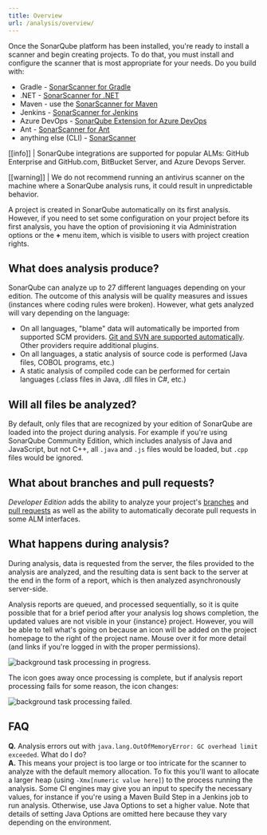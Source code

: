 ```yaml
---
title: Overview
url: /analysis/overview/
---
```


Once the SonarQube platform has been installed, you're ready to install a scanner and begin creating projects. To do that, you must install and configure the scanner that is most appropriate for your needs. Do you build with:

* Gradle - [SonarScanner for Gradle](/analysis/scan/sonarscanner-for-gradle/)
* .NET - [SonarScanner for .NET](/analysis/scan/sonarscanner-for-msbuild/)
* Maven - use the [SonarScanner for Maven](/analysis/scan/sonarscanner-for-maven/)
* Jenkins - [SonarScanner for Jenkins](/analysis/scan/sonarscanner-for-jenkins/)
* Azure DevOps - [SonarQube Extension for Azure DevOps](/analysis/scan/sonarscanner-for-azure-devops/)
* Ant - [SonarScanner for Ant](/analysis/scan/sonarscanner-for-ant/)
* anything else (CLI) - [SonarScanner](/analysis/scan/sonarscanner/)

[[info]]
| SonarQube integrations are supported for popular ALMs: GitHub Enterprise and GitHub.com, BitBucket Server, and Azure Devops Server. 

[[warning]]
| We do not recommend running an antivirus scanner on the machine where a SonarQube analysis runs, it could result in unpredictable behavior.


A project is created in SonarQube automatically on its first analysis. However, if you need to set some configuration on your project before its first analysis, you have the option of provisioning it via Administration options or the **+** menu item, which is visible to users with project creation rights.


## What does analysis produce? 
SonarQube can analyze up to 27 different languages depending on your edition. The outcome of this analysis will be quality measures and issues (instances where coding rules were broken). However, what gets analyzed will vary depending on the language:

* On all languages, "blame" data will automatically be imported from supported SCM providers. [Git and SVN are supported automatically](/analysis/scm-integration/). Other providers require additional plugins.
* On all languages, a static analysis of source code is performed (Java files, COBOL programs, etc.)
* A static analysis of compiled code can be performed for certain languages (.class files in Java, .dll files in C#, etc.)


## Will all files be analyzed?
By default, only files that are recognized by your edition of SonarQube are loaded into the project during analysis. 
For example if you're using SonarQube Community Edition, which includes analysis of Java and JavaScript, but not C++, all `.java` and `.js` files would be loaded, but `.cpp` files would be ignored.

## What about branches and pull requests?
_Developer Edition_ adds the ability to analyze your project's [branches](/branches/overview/) and [pull requests](/analysis/pull-request/) as well as the ability to automatically decorate pull requests in some ALM interfaces. 

## What happens during analysis?
During analysis, data is requested from the server, the files provided to the analysis are analyzed, and the resulting data is sent back to the server at the end in the form of a report, which is then analyzed asynchronously server-side.

Analysis reports are queued, and processed sequentially, so it is quite possible that for a brief period after your analysis log shows completion, the updated values are not visible in your {instance} project. However, you will be able to tell what's going on because an icon will be added on the project homepage to the right of the project name. Mouse over it for more detail (and links if you're logged in with the proper permissions).

![background task processing in progress.](/images/backgroundTaskProcessingInProgress.jpeg)


The icon goes away once processing is complete, but if analysis report processing fails for some reason, the icon changes:

![background task processing failed.](/images/backgroundTaskProcessingFailedIcon.jpeg)


## FAQ

**Q.** Analysis errors out with `java.lang.OutOfMemoryError: GC overhead limit exceeded`. What do I do?  
**A.** This means your project is too large or too intricate for the scanner to analyze with the default memory allocation. To fix this you'll want to allocate a larger heap (using `-Xmx[numeric value here]`) to the process running the analysis. Some CI engines may give you an input to specify the necessary values, for instance if you're using a Maven Build Step in a Jenkins job to run analysis. Otherwise, use Java Options to set a higher value. Note that details of setting Java Options are omitted here because they vary depending on the environment.
